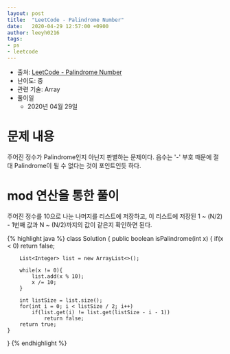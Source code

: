 ```yaml
---
layout: post
title:  "LeetCode - Palindrome Number"
date:   2020-04-29 12:57:00 +0900
author: leeyh0216
tags:
- ps
- leetcode
---
```


- 출처: [LeetCode - Palindrome Number](https://leetcode.com/problems/palindrome-number/)
- 난이도: 중
- 관련 기술: Array
- 풀이일
  - 2020년 04월 29일

# 문제 내용

주어진 정수가 Palindrome인지 아닌지 판별하는 문제이다. 음수는 '-' 부호 때문에 절대 Palindrome이 될 수 없다는 것이 포인트인듯 하다.

# mod 연산을 통한 풀이

주어진 정수를 10으로 나눈 나머지를 리스트에 저장하고, 이 리스트에 저장된 1 ~ (N/2) - 1번째 값과 N ~ (N/2)까지의 값이 같은지 확인하면 된다.

{% highlight java %}
class Solution {
    public boolean isPalindrome(int x) {
        if(x < 0)
            return false;
        
        List<Integer> list = new ArrayList<>();
        
        while(x != 0){
            list.add(x % 10);
            x /= 10;
        }
        
        int listSize = list.size();
        for(int i = 0; i < listSize / 2; i++)
            if(list.get(i) != list.get(listSize - i - 1))
                return false;
        return true;
    }
}
{% endhighlight %}